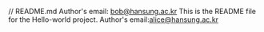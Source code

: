 // README.md
Author's email: bob@hansung.ac.kr
This is the README file for the Hello-world project.
Author's email:alice@hansung.ac.kr
